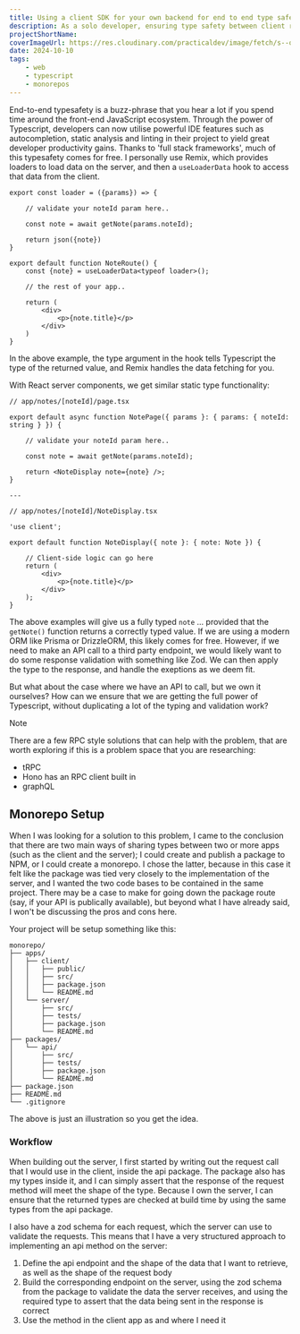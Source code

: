 ```yaml
---
title: Using a client SDK for your own backend for end to end type safety
description: As a solo developer, ensuring type safety between client requests and server responses can yield a huge productivity boost. While many opinionated full stack solutions exist (tRPC, metaframeworks), the same safety can be achieved through the creation of an API client package, and a monorepo.
projectShortName: 
coverImageUrl: https://res.cloudinary.com/practicaldev/image/fetch/s--q6AIFazN--/c_imagga_scale,f_auto,fl_progressive,h_420,q_auto,w_1000/https://dev-to-uploads.s3.amazonaws.com/uploads/articles/ll22z8mea106b4vjdjy7.jpeg
date: 2024-10-10
tags:
    - web
    - typescript
    - monorepos
---
```


End-to-end typesafety is a buzz-phrase that you hear a lot if you spend time around the front-end JavaScript ecosystem. Through the power of Typescript, developers can now utilise powerful IDE features such as autocompletion, static analysis and linting in their project to yield great developer productivity gains. Thanks to 'full stack frameworks', much of this typesafety comes for free. I personally use Remix, which provides loaders to load data on the server, and then a `useLoaderData` hook to access that data from the client. 

```tsx
export const loader = ({params}) => {

    // validate your noteId param here..

    const note = await getNote(params.noteId);

    return json({note})
}

export default function NoteRoute() {
    const {note} = useLoaderData<typeof loader>();

    // the rest of your app..

    return (
        <div>
            <p>{note.title}</p>
        </div>
    )
}
```

In the above example, the type argument in the hook tells Typescript the type of the returned value, and Remix handles the data fetching for you.

With React server components, we get similar static type functionality:

```tsx
// app/notes/[noteId]/page.tsx

export default async function NotePage({ params }: { params: { noteId: string } }) {

    // validate your noteId param here..

    const note = await getNote(params.noteId);

    return <NoteDisplay note={note} />;
}

---

// app/notes/[noteId]/NoteDisplay.tsx

'use client';

export default function NoteDisplay({ note }: { note: Note }) {

    // Client-side logic can go here
    return (
        <div>
            <p>{note.title}</p>
        </div>
    );
}
```

The above examples will give us a fully typed `note` ... provided that the `getNote()` function returns a correctly typed value. If we are using a modern ORM like Prisma or DrizzleORM, this likely comes for free. However, if we need to make an API call to a third party endpoint, we would likely want to do some response validation with something like Zod. We can then apply the type to the response, and handle the exeptions as we deem fit.

But what about the case where we have an API to call, but we own it ourselves? How can we ensure that we are getting the full power of Typescript, without duplicating a lot of the typing and validation work?

> [!NOTE]
> There are a few RPC style solutions that can help with the problem, that are worth exploring if this is a problem space that you are researching:
> - tRPC
> - Hono has an RPC client built in
> - graphQL

## Monorepo Setup

When I was looking for a solution to this problem, I came to the conclusion that there are two main ways of sharing types between two or more apps (such as the client and the server); I could create and publish a package to NPM, or I could create a monorepo. I chose the latter, because in this case it felt like the package was tied very closely to the implementation of the server, and I wanted the two code bases to be contained in the same project. There may be a case to make for going down the package route (say, if your API is publically available), but beyond what I have already said, I won't be discussing the pros and cons here.

Your project will be setup something like this:

```
monorepo/
├── apps/
│   ├── client/
│   │   ├── public/
│   │   ├── src/
│   │   ├── package.json
│   │   └── README.md
│   └── server/
│       ├── src/
│       ├── tests/
│       ├── package.json
│       └── README.md
├── packages/
│   └── api/
│       ├── src/
│       ├── tests/
│       ├── package.json
│       └── README.md
├── package.json
├── README.md
└── .gitignore
```

The above is just an illustration so you get the idea.

### Workflow

When building out the server, I first started by writing out the request call that I would use in the client, inside the api package. The package also has my types inside it, and I can simply assert that the response of the request method will meet the shape of the type. Because I own the server, I can ensure that the returned types are checked at build time by using the same types from the api package.

I also have a zod schema for each request, which the server can use to validate the requests. This means that I have a very structured approach to implementing an api method on the server:

1. Define the api endpoint and the shape of the data that I want to retrieve, as well as the shape of the request body
2. Build the corresponding endpoint on the server, using the zod schema from the package to validate the data the server receives, and using the required type to assert that the data being sent in the response is correct
3. Use the method in the client app as and where I need it

